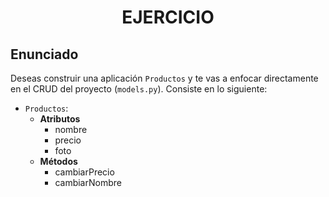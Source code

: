 <div align="center">
    <h1>EJERCICIO</h1>
</div>

## __Enunciado__

Deseas construir una aplicación `Productos` y te vas a enfocar directamente en el CRUD del proyecto (`models.py`). Consiste en lo siguiente:

* `Productos`:
    * __Atributos__
        * nombre
        * precio
        * foto
    * __Métodos__
        * cambiarPrecio
        * cambiarNombre
